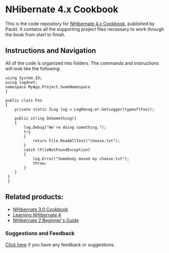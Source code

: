 # NHibernate 4.x Cookbook
This is the code repository for [NHibernate 4.x Cookbook](https://www.packtpub.com/application-development/nhibernate-40-cookbook?utm_source=github&utm_medium=repository&utm_content=9781784396428), published by Packt. It contains all the supporting
project files necessary to work through the book from start to finish.

## Instructions and Navigation
All of the code is organized into folders. The commands and instructions will look like the following:

    using System.IO;
    using log4net;
    namespace MyApp.Project.SomeNamespace
    {

    public class Foo
    {
        private static ILog log = LogManag-er.GetLogger(typeof(Foo));

        public string DoSomething()
        {
            log.Debug("We're doing something.");
            try
            {
                return File.ReadAllText("cheese.txt");
            }
            catch (FileNotFoundException)
            {
                log.Error("Somebody moved my cheese.txt");
                throw;
            }
        }
     }
     }


## Related products:
* [NHibernate 3.0 Cookbook](https://www.packtpub.com/application-development/nhibernate-30-cookbook?utm_source=github&utm_medium=repository&utm_content=9781849513043)
* [Learning NHibernate 4](https://www.packtpub.com/application-development/learning-nhibernate-4?utm_source=github&utm_medium=repository&utm_content=9781784393564)
* [NHibernate 2 Beginner's Guide](https://www.packtpub.com/application-development/nhibernate-2-beginners-guide?utm_source=github&utm_medium=repository&utm_content=9781847198907)

### Suggestions and Feedback
[Click here](https://docs.google.com/forms/d/e/1FAIpQLSe5qwunkGf6PUvzPirPDtuy1Du5Rlzew23UBp2S-P3wB-GcwQ/viewform) if you have any feedback or suggestions.
